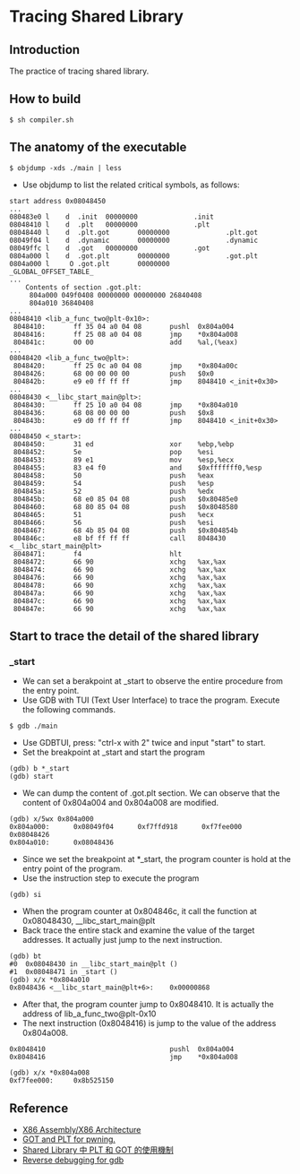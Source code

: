 # Tracing Shared Library

## Introduction
The practice of tracing shared library.

## How to build
```shell=
$ sh compiler.sh
```

## The anatomy of the executable
```shell=
$ objdump -xds ./main | less
```
  * Use objdump to list the related critical symbols, as follows:
```
start address 0x08048450
...
080483e0 l    d  .init  00000000              .init
08048410 l    d  .plt   00000000              .plt
08048440 l    d  .plt.got       00000000              .plt.got
08049f04 l    d  .dynamic       00000000              .dynamic
08049ffc l    d  .got   00000000              .got
0804a000 l    d  .got.plt       00000000              .got.plt
0804a000 l     O .got.plt       00000000              _GLOBAL_OFFSET_TABLE_
...
    Contents of section .got.plt:
     804a000 049f0408 00000000 00000000 26840408
     804a010 36840408                           
...
08048410 <lib_a_func_two@plt-0x10>:
 8048410:       ff 35 04 a0 04 08       pushl  0x804a004
 8048416:       ff 25 08 a0 04 08       jmp    *0x804a008
 804841c:       00 00                   add    %al,(%eax)
...
08048420 <lib_a_func_two@plt>:
 8048420:       ff 25 0c a0 04 08       jmp    *0x804a00c
 8048426:       68 00 00 00 00          push   $0x0
 804842b:       e9 e0 ff ff ff          jmp    8048410 <_init+0x30>
...
08048430 <__libc_start_main@plt>:
 8048430:       ff 25 10 a0 04 08       jmp    *0x804a010
 8048436:       68 08 00 00 00          push   $0x8
 804843b:       e9 d0 ff ff ff          jmp    8048410 <_init+0x30>
...
08048450 <_start>:
 8048450:       31 ed                   xor    %ebp,%ebp
 8048452:       5e                      pop    %esi
 8048453:       89 e1                   mov    %esp,%ecx
 8048455:       83 e4 f0                and    $0xfffffff0,%esp
 8048458:       50                      push   %eax
 8048459:       54                      push   %esp
 804845a:       52                      push   %edx
 804845b:       68 e0 85 04 08          push   $0x80485e0
 8048460:       68 80 85 04 08          push   $0x8048580
 8048465:       51                      push   %ecx
 8048466:       56                      push   %esi
 8048467:       68 4b 85 04 08          push   $0x804854b
 804846c:       e8 bf ff ff ff          call   8048430 <__libc_start_main@plt>
 8048471:       f4                      hlt    
 8048472:       66 90                   xchg   %ax,%ax
 8048474:       66 90                   xchg   %ax,%ax
 8048476:       66 90                   xchg   %ax,%ax
 8048478:       66 90                   xchg   %ax,%ax
 804847a:       66 90                   xchg   %ax,%ax
 804847c:       66 90                   xchg   %ax,%ax
 804847e:       66 90                   xchg   %ax,%ax
```
## Start to trace the detail of the shared library

### _start
  * We can set a berakpoint at _start to observe the entire procedure from the entry point.
  * Use GDB with TUI (Text User Interface) to trace the program. Execute the following commands.
```shell=
$ gdb ./main
```
  * Use GDBTUI, press: "ctrl-x with 2" twice and input "start" to start.
  * Set the breakpoint at _start and start the program
```shell=
(gdb) b *_start
(gdb) start
```
  * We can dump the content of .got.plt section. We can observe that the content of 0x804a004 and 0x804a008 are modified.
```
(gdb) x/5wx 0x804a000
0x804a000:      0x08049f04      0xf7ffd918      0xf7fee000      0x08048426
0x804a010:      0x08048436
```
  * Since we set the breakpoint at *_start, the program counter is hold at the entry point of the program.
  * Use the instruction step to execute the program
```
(gdb) si
```
  * When the program counter at 0x804846c, it call the function at 0x08048430, __libc_start_main@plt
  * Back trace the entire stack and examine the value of the target addresses. It actually just jump to the next instruction.
```
(gdb) bt
#0  0x08048430 in __libc_start_main@plt ()
#1  0x08048471 in _start ()
(gdb) x/x *0x804a010
0x8048436 <__libc_start_main@plt+6>:    0x00000868
```
  * After that, the program counter jump to 0x8048410. It is actually the address of lib_a_func_two@plt-0x10
  * The next instruction (0x8048416) is jump to the value of the address 0x804a008.
```
0x8048410                               pushl  0x804a004
0x8048416                               jmp    *0x804a008
```
```
(gdb) x/x *0x804a008
0xf7fee000:     0x8b525150
```


## Reference
 - [X86 Assembly/X86 Architecture](https://en.wikibooks.org/wiki/X86_Assembly/X86_Architecture)
 - [GOT and PLT for pwning.](https://systemoverlord.com/2017/03/19/got-and-plt-for-pwning.html)
 - [Shared Library 中 PLT 和 GOT 的使用機制](http://brandon-hy-lin.blogspot.tw/2015/12/shared-library-plt-got.html)
 - [Reverse debugging for gdb](http://hungmingwu-blog.logdown.com/posts/160187-reverse-debugging-for-gdb)
